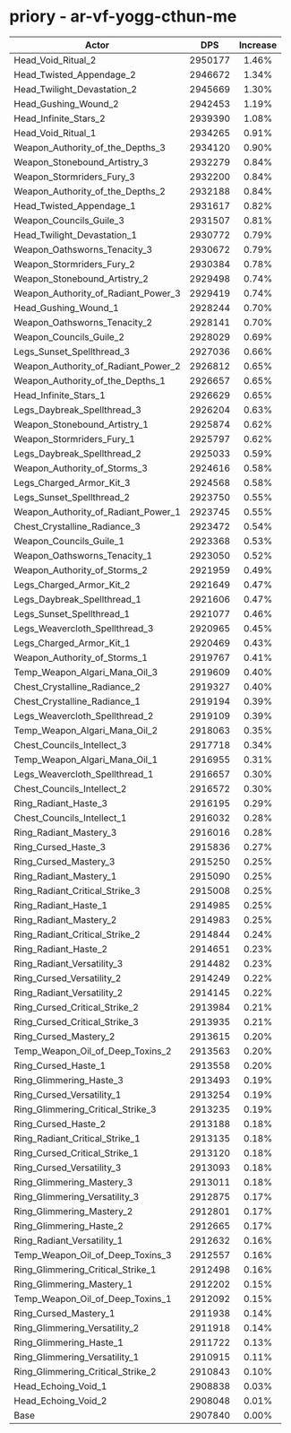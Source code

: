 # priory - ar-vf-yogg-cthun-me
| Actor | DPS | Increase |
|---|:---:|:---:|
|Head_Void_Ritual_2|2950177|1.46%|
|Head_Twisted_Appendage_2|2946672|1.34%|
|Head_Twilight_Devastation_2|2945669|1.30%|
|Head_Gushing_Wound_2|2942453|1.19%|
|Head_Infinite_Stars_2|2939390|1.08%|
|Head_Void_Ritual_1|2934265|0.91%|
|Weapon_Authority_of_the_Depths_3|2934120|0.90%|
|Weapon_Stonebound_Artistry_3|2932279|0.84%|
|Weapon_Stormriders_Fury_3|2932200|0.84%|
|Weapon_Authority_of_the_Depths_2|2932188|0.84%|
|Head_Twisted_Appendage_1|2931617|0.82%|
|Weapon_Councils_Guile_3|2931507|0.81%|
|Head_Twilight_Devastation_1|2930772|0.79%|
|Weapon_Oathsworns_Tenacity_3|2930672|0.79%|
|Weapon_Stormriders_Fury_2|2930384|0.78%|
|Weapon_Stonebound_Artistry_2|2929498|0.74%|
|Weapon_Authority_of_Radiant_Power_3|2929419|0.74%|
|Head_Gushing_Wound_1|2928244|0.70%|
|Weapon_Oathsworns_Tenacity_2|2928141|0.70%|
|Weapon_Councils_Guile_2|2928029|0.69%|
|Legs_Sunset_Spellthread_3|2927036|0.66%|
|Weapon_Authority_of_Radiant_Power_2|2926812|0.65%|
|Weapon_Authority_of_the_Depths_1|2926657|0.65%|
|Head_Infinite_Stars_1|2926629|0.65%|
|Legs_Daybreak_Spellthread_3|2926204|0.63%|
|Weapon_Stonebound_Artistry_1|2925874|0.62%|
|Weapon_Stormriders_Fury_1|2925797|0.62%|
|Legs_Daybreak_Spellthread_2|2925033|0.59%|
|Weapon_Authority_of_Storms_3|2924616|0.58%|
|Legs_Charged_Armor_Kit_3|2924568|0.58%|
|Legs_Sunset_Spellthread_2|2923750|0.55%|
|Weapon_Authority_of_Radiant_Power_1|2923745|0.55%|
|Chest_Crystalline_Radiance_3|2923472|0.54%|
|Weapon_Councils_Guile_1|2923368|0.53%|
|Weapon_Oathsworns_Tenacity_1|2923050|0.52%|
|Weapon_Authority_of_Storms_2|2921959|0.49%|
|Legs_Charged_Armor_Kit_2|2921649|0.47%|
|Legs_Daybreak_Spellthread_1|2921606|0.47%|
|Legs_Sunset_Spellthread_1|2921077|0.46%|
|Legs_Weavercloth_Spellthread_3|2920965|0.45%|
|Legs_Charged_Armor_Kit_1|2920469|0.43%|
|Weapon_Authority_of_Storms_1|2919767|0.41%|
|Temp_Weapon_Algari_Mana_Oil_3|2919609|0.40%|
|Chest_Crystalline_Radiance_2|2919327|0.40%|
|Chest_Crystalline_Radiance_1|2919194|0.39%|
|Legs_Weavercloth_Spellthread_2|2919109|0.39%|
|Temp_Weapon_Algari_Mana_Oil_2|2918063|0.35%|
|Chest_Councils_Intellect_3|2917718|0.34%|
|Temp_Weapon_Algari_Mana_Oil_1|2916955|0.31%|
|Legs_Weavercloth_Spellthread_1|2916657|0.30%|
|Chest_Councils_Intellect_2|2916572|0.30%|
|Ring_Radiant_Haste_3|2916195|0.29%|
|Chest_Councils_Intellect_1|2916032|0.28%|
|Ring_Radiant_Mastery_3|2916016|0.28%|
|Ring_Cursed_Haste_3|2915836|0.27%|
|Ring_Cursed_Mastery_3|2915250|0.25%|
|Ring_Radiant_Mastery_1|2915090|0.25%|
|Ring_Radiant_Critical_Strike_3|2915008|0.25%|
|Ring_Radiant_Haste_1|2914985|0.25%|
|Ring_Radiant_Mastery_2|2914983|0.25%|
|Ring_Radiant_Critical_Strike_2|2914844|0.24%|
|Ring_Radiant_Haste_2|2914651|0.23%|
|Ring_Radiant_Versatility_3|2914482|0.23%|
|Ring_Cursed_Versatility_2|2914249|0.22%|
|Ring_Radiant_Versatility_2|2914145|0.22%|
|Ring_Cursed_Critical_Strike_2|2913984|0.21%|
|Ring_Cursed_Critical_Strike_3|2913935|0.21%|
|Ring_Cursed_Mastery_2|2913615|0.20%|
|Temp_Weapon_Oil_of_Deep_Toxins_2|2913563|0.20%|
|Ring_Cursed_Haste_1|2913558|0.20%|
|Ring_Glimmering_Haste_3|2913493|0.19%|
|Ring_Cursed_Versatility_1|2913254|0.19%|
|Ring_Glimmering_Critical_Strike_3|2913235|0.19%|
|Ring_Cursed_Haste_2|2913188|0.18%|
|Ring_Radiant_Critical_Strike_1|2913135|0.18%|
|Ring_Cursed_Critical_Strike_1|2913120|0.18%|
|Ring_Cursed_Versatility_3|2913093|0.18%|
|Ring_Glimmering_Mastery_3|2913011|0.18%|
|Ring_Glimmering_Versatility_3|2912875|0.17%|
|Ring_Glimmering_Mastery_2|2912801|0.17%|
|Ring_Glimmering_Haste_2|2912665|0.17%|
|Ring_Radiant_Versatility_1|2912632|0.16%|
|Temp_Weapon_Oil_of_Deep_Toxins_3|2912557|0.16%|
|Ring_Glimmering_Critical_Strike_1|2912498|0.16%|
|Ring_Glimmering_Mastery_1|2912202|0.15%|
|Temp_Weapon_Oil_of_Deep_Toxins_1|2912092|0.15%|
|Ring_Cursed_Mastery_1|2911938|0.14%|
|Ring_Glimmering_Versatility_2|2911918|0.14%|
|Ring_Glimmering_Haste_1|2911722|0.13%|
|Ring_Glimmering_Versatility_1|2910915|0.11%|
|Ring_Glimmering_Critical_Strike_2|2910843|0.10%|
|Head_Echoing_Void_1|2908838|0.03%|
|Head_Echoing_Void_2|2908048|0.01%|
|Base|2907840|0.00%|
